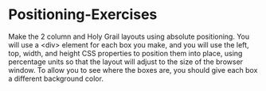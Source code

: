 # Positioning-Exercises
Make the 2 column and Holy Grail layouts using absolute positioning. You will use a &lt;div> element for each box you make, and you will use the left, top, width, and height CSS properties to position them into place, using percentage units so that the layout will adjust to the size of the browser window. To allow you to see where the boxes are, you should give each box a different background color.
